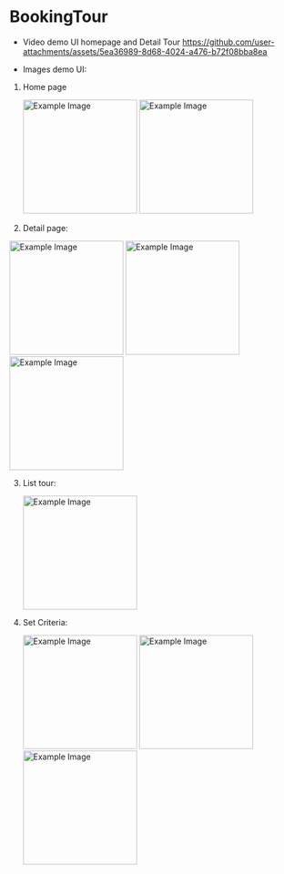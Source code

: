 # BookingTour
* Video demo UI homepage and Detail Tour
      https://github.com/user-attachments/assets/5ea36989-8d68-4024-a476-b72f08bba8ea
  
* Images demo UI:
  
1. Home page
   
      <img src="https://github.com/user-attachments/assets/04b3a0e7-6afe-4d32-b36e-70bd679a7780" alt="Example Image" width="200">
      <img src="https://github.com/user-attachments/assets/6eb8a5e1-f331-419e-8cd1-ad123e4630f1" alt="Example Image" width="200">

2. Detail page:

<img src="https://github.com/user-attachments/assets/f670a516-109f-4547-8147-cec63e3ebf27" alt="Example Image" width="200"> 
<img src="https://github.com/user-attachments/assets/c1727441-4145-45bf-a354-122b6011d6b0" alt="Example Image" width="200">
<img src="https://github.com/user-attachments/assets/28dae48b-4a09-4f55-8d6a-7e1fa0793ad1" alt="Example Image" width="200">
        
3. List tour:
   
      <img src="https://github.com/user-attachments/assets/b579d7e3-b170-4cc7-bffe-a05a4dc0d695" alt="Example Image" width="200">
4. Set Criteria:
   
   <img src="https://github.com/user-attachments/assets/b0c01c1c-8293-4076-be26-5ef2ece46c7e" alt="Example Image" width="200">
       <img src="https://github.com/user-attachments/assets/cb1bd659-f52d-430b-8998-08a6ad8b68b8" alt="Example Image" width="200">
       <img src="https://github.com/user-attachments/assets/a5f5fa57-2a1c-43a3-a7d0-ac58d1568425" alt="Example Image" width="200">










